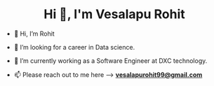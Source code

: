 <h1 align="center">Hi 👋, I'm Vesalapu Rohit</h1>

- 👋 Hi, I’m Rohit

- 👀 I’m looking for a career in Data science.

- 🌱 I’m currently working as a Software Engineer at DXC technology.

- 📫 Please reach out to me here --> **vesalapurohit99@gmail.com**
  
  
   

  
  
<!---
vesalapu/vesalapu is a ✨ special ✨ repository because its `README.md` (this file) appears on your GitHub profile.
You can click the Preview link to take a look at your changes.
--->


